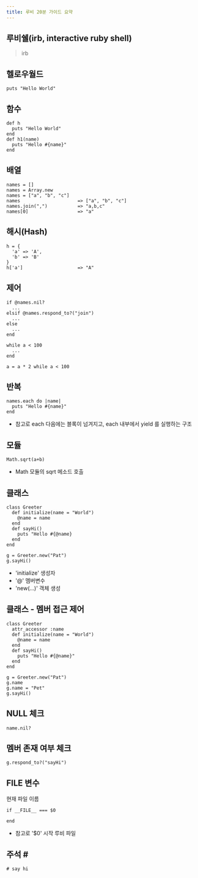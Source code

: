 ```yaml
---
title: 루비 20분 가이드 요약
---
```


루비쉘(irb, interactive ruby shell)
---
> irb

헬로우월드
---
```
puts "Hello World"
```

함수
---
```
def h
  puts "Hello World"
end
def h1(name)
  puts "Hello #{name}"
end
```

배열
---
```
names = []
names = Array.new
names = ["a", "b", "c"]
names                     => ["a", "b", "c"]
names.join(",")           => "a,b,c"
names[0]                  => "a"
```

해시(Hash)
---
```
h = {
  'a' => 'A',
  'b' => 'B'
}
h['a']                    => "A"
```


제어
---
```
if @names.nil?
  ...
elsif @names.respond_to?("join")
  ...
else
  ...
end

while a < 100
  ...
end

a = a * 2 while a < 100
```


반복
---
```
names.each do |name|
  puts "Hello #{name}"
end
```
* 참고로 each 다음에는 블록이 넘겨지고, each 내부에서 yield 를 실행하는 구조



모듈
---
```
Math.sqrt(a+b)
```
* Math 모듈의 sqrt 메소드 호출


클래스
---
```
class Greeter
  def initialize(name = "World")
    @name = name
  end
  def sayHi()
    puts "Hello #{@name}
  end
end

g = Greeter.new("Pat")
g.sayHi()
```
* 'initialize' 생성자
* '@' 멤버변수
* 'new(...)' 객체 생성


클래스 - 멤버 접근 제어
---
```
class Greeter
  attr_accessor :name
  def initialize(name = "World")
    @name = name
  end
  def sayHi()
    puts "Hello #{@name}"
  end
end

g = Greeter.new("Pat")
g.name
g.name = "Pet"
g.sayHi()
```

NULL 체크
---
```
name.nil?
```

멤버 존재 여부 체크
---
```
g.respond_to?("sayHi")
```



__FILE__ 변수
---
현재 파일 이름
```
if __FILE__ === $0

end
```
* 참고로 '$0' 시작 루비 파일


주석 #
---
```
# say hi
```

